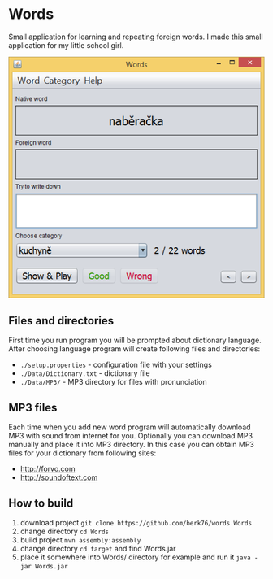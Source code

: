 # Words

Small application for learning and repeating foreign words. I made this small application for my little school girl.

![Words.png](doc/Words.png)

## Files and directories

First time you run program you will be prompted about dictionary language.
After choosing language program will create following files and directories:

* `./setup.properties` - configuration file with your settings
* `./Data/Dictionary.txt` - dictionary file
* `./Data/MP3/` - MP3 directory for files with pronunciation 

## MP3 files

Each time when you add new word program will automatically download MP3 with sound from internet for you.
Optionally you can download MP3 manually and place it into MP3 directory. In this case you can obtain MP3 files for your dictionary from following sites:

* http://forvo.com
* http://soundoftext.com

## How to build

 1. download project `git clone https://github.com/berk76/words Words`
 1. change directory `cd Words`
 1. build project `mvn assembly:assembly`
 1. change directory `cd target` and find Words.jar
 1. place it somewhere into Words/ directory for example and run it `java -jar Words.jar`
 